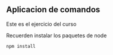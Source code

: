 ## Aplicacion de comandos

Este es el ejercicio del curso

Recuerden instalar los paquetes de node

```` 
npm install
````